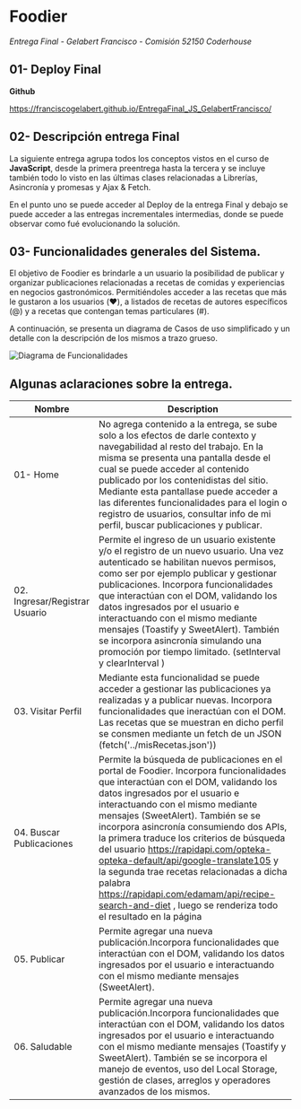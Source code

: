 # Foodier

*Entrega Final - Gelabert Francisco - Comisión 52150 Coderhouse*

## 01- Deploy Final

**Github**

https://franciscogelabert.github.io/EntregaFinal_JS_GelabertFrancisco/


## 02- Descripción entrega Final 

La siguiente entrega agrupa todos los conceptos vistos en el curso de **JavaScript**, desde la primera preentrega hasta la tercera y se incluye también todo lo visto en las últimas clases relacionadas a Librerías, Asincronía y promesas y Ajax & Fetch.

En el punto uno se puede acceder al Deploy de la entrega Final y debajo se puede acceder a las entregas incrementales intermedias, donde se puede observar como fué evolucionando la solución. 

## 03- Funcionalidades generales del Sistema.

El objetivo de Foodier es brindarle a un usuario la posibilidad de publicar y organizar publicaciones relacionadas a recetas de comidas y experiencias en negocios gastronómicos.
Permitiéndoles acceder a las recetas que más le gustaron a los usuarios (♥️), a listados de recetas de autores específicos (@) y a recetas que contengan temas particulares (#).

A continuación, se presenta un diagrama de Casos de uso simplificado y un detalle con la descripción de los mismos a trazo grueso.


![Diagrama de Funcionalidades](https://github.com/franciscogelabert/EntregaFinal_JS_GelabertFrancisco/blob/master/docs/0%20-%20Diagrama%20Foodier.png)




## Algunas aclaraciones sobre la entrega.


| Nombre | Description |
| --- | --- |
| 01- Home | No agrega contenido a la entrega, se sube solo a los efectos de darle contexto y navegabilidad al resto del trabajo. En la misma se presenta una pantalla desde el cual se puede acceder al contenido publicado por los contenidistas del sitio. Mediante esta pantallase puede acceder a las diferentes funcionalidades para el login o registro de usuarios, consultar info de mi perfil, buscar publicaciones y publicar.  |
| 02. Ingresar/Registrar Usuario | Permite el ingreso de un usuario existente y/o el registro de un nuevo usuario. Una vez autenticado se habilitan nuevos permisos, como ser por ejemplo publicar y gestionar publicaciones. Incorpora funcionalidades que interactúan con el DOM, validando los datos ingresados por el usuario e interactuando con el mismo mediante mensajes (Toastify y SweetAlert). También se incorpora asincronía simulando una promoción por tiempo limitado. (setInterval y clearInterval )
| 03. Visitar Perfil | Mediante esta funcionalidad se puede acceder a gestionar las publicaciones ya realizadas y a publicar nuevas. Incorpora funcionalidades que ineractúan con el DOM. Las recetas que se muestran en dicho perfil se consmen mediante un fetch de un JSON (fetch('../misRecetas.json'))|
| 04. Buscar Publicaciones |Permite la búsqueda de publicaciones en el portal de Foodier. Incorpora funcionalidades que interactúan con el DOM, validando los datos ingresados por el usuario e interactuando con el mismo mediante mensajes (SweetAlert). También se se incorpora asincronía consumiendo dos APIs, la primera traduce los criterios de búsqueda del usuario https://rapidapi.com/opteka-opteka-default/api/google-translate105 y la segunda trae recetas relacionadas a dicha palabra https://rapidapi.com/edamam/api/recipe-search-and-diet , luego se renderiza todo el resultado en la página |
| 05. Publicar | Permite agregar una nueva publicación.Incorpora funcionalidades que interactúan con el DOM, validando los datos ingresados por el usuario e interactuando con el mismo mediante mensajes (SweetAlert).|
| 06. Saludable | Permite agregar una nueva publicación.Incorpora funcionalidades que interactúan con el DOM, validando los datos ingresados por el usuario e interactuando con el mismo mediante mensajes (Toastify y SweetAlert). También se se incorpora el manejo de eventos, uso del Local Storage, gestión de clases, arreglos y operadores avanzados de los mismos. |







